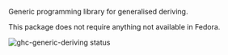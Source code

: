 Generic programming library for generalised deriving.

This package does not require anything not available in Fedora.

![ghc-generic-deriving status](https://copr.fedorainfracloud.org/coprs/dshea/bdcs-haskell-deps/package/ghc-generic-deriving/status_image/last_build.png)
